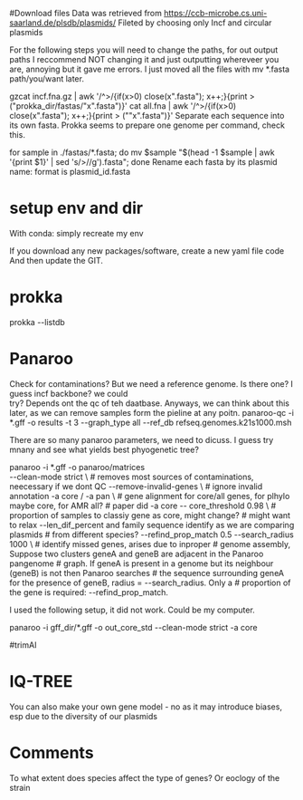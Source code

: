 #Download files 
Data was retrieved from https://ccb-microbe.cs.uni-saarland.de/plsdb/plasmids/
Fileted by choosing only Incf and circular plasmids

For the following steps you will need to change the paths, for out output paths I reccommend NOT changing it and just outputting whereveer 
you are, annoying but it gave me errors. I just moved all the files with mv *.fasta path/you/want later.

gzcat incf.fna.gz | awk '/^>/{if(x>0) close(x".fasta"); x++;}{print > ("prokka_dir/fastas/"x".fasta")}'
cat all.fna | awk '/^>/{if(x>0) close(x".fasta"); x++;}{print > (""x".fasta")}' 
Separate each sequence into its own fasta. Prokka seems to prepare one genome per command, check this. 

for sample in ./fastas/*.fasta; do mv $sample "$(head -1 $sample | awk '{print $1}' | sed 's/>//g').fasta"; done
Rename each fasta by its plasmid name: format is plasmid_id.fasta

# setup env and dir
With conda: simply recreate my env

If you download any new packages/software, create a new yaml file 
code 
And then update the GIT. 

# prokka 

prokka --listdb 

# Panaroo 
Check for contaminations? But we need a reference genome. Is there one? I guess incf backbone? we could  
try? Depends ont the qc of teh daatbase. Anyways, we can think about this later, as we can remove samples 
form the pieline at any poitn. 
panaroo-qc -i *.gff -o results -t 3 --graph_type all --ref_db 
refseq.genomes.k21s1000.msh

There are so many panaroo parameters, we need to dicuss. I guess try mnany and see what yields best 
phyogenetic tree?

panaroo -i *.gff -o panaroo/matrices \
	 --clean-mode strict \  # removes most sources of contaminations, neecessary if we dont QC
	--remove-invalid-genes \ #  ignore invalid annotation 
	-a core / -a pan \ # gene alignment for core/all genes, for plhylo maybe core, for AMR all?
	# paper did -a core
	-- core_threshold 0.98 \ # proportion of samples to classiy gene as core, might change?
	# might want to relax --len_dif_percent and family sequence identify as we are comparing plasmids 
	# from different species?
	--refind_prop_match 0.5 --search_radius 1000 \ # identify missed genes, arises due to inproper 
	# genome assembly, Suppose two clusters geneA and geneB are adjacent in the Panaroo pangenome 
	# graph. If geneA is present in a genome but its neighbour (geneB) is not then Panaroo searches 
	# the sequence surrounding geneA for the presence of geneB, radius = --search_radius. Only a 
	# proportion of the gene is required: --refind_prop_match. 
 
I used the following setup, it did not work. Could be my computer. 

panaroo -i gff_dir/*.gff -o out_core_std --clean-mode strict -a core 

#trimAI 

# IQ-TREE
	 
You can also make your own gene model - no as it may introduce biases, esp due to the diversity of our 
plasmids 

# Comments
To what extent does species affect the type of genes? Or eoclogy of the strain
